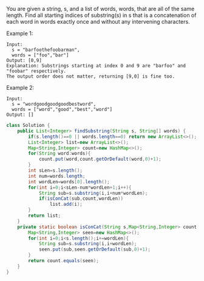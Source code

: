 You are given a string, s, and a list of words, words, that are all of the same length. Find all starting indices of substring(s) in s that is a concatenation of each word in words exactly once and without any intervening characters.

 

Example 1:
```
Input:
  s = "barfoothefoobarman",
  words = ["foo","bar"]
Output: [0,9]
Explanation: Substrings starting at index 0 and 9 are "barfoo" and "foobar" respectively.
The output order does not matter, returning [9,0] is fine too.
```

Example 2:
```
Input:
  s = "wordgoodgoodgoodbestword",
  words = ["word","good","best","word"]
Output: []
```

```java
class Solution {
    public List<Integer> findSubstring(String s, String[] words) {
        if(s.length()==0 || words.length==0) return new ArrayList<>();
        List<Integer> list=new ArrayList<>();
        Map<String,Integer> count=new HashMap<>();
        for(String word:words){
            count.put(word,count.getOrDefault(word,0)+1);
        }
        int sLen=s.length();
        int num=words.length;
        int wordLen=words[0].length();
        for(int i=0;i<sLen-num*wordLen+1;i++){
            String sub=s.substring(i,i+num*wordLen);
            if(isConCat(sub,count,wordLen))
                list.add(i);
        }
        return list;
    }
    private static boolean isConCat(String s,Map<String,Integer> count,int wordLen){
        Map<String,Integer> seen=new HashMap<>();
        for(int i=0;i<s.length();i+=wordLen){
            String sub=s.substring(i,i+wordLen);
            seen.put(sub,seen.getOrDefault(sub,0)+1);
        }  
        return count.equals(seen);
    }
}

````
